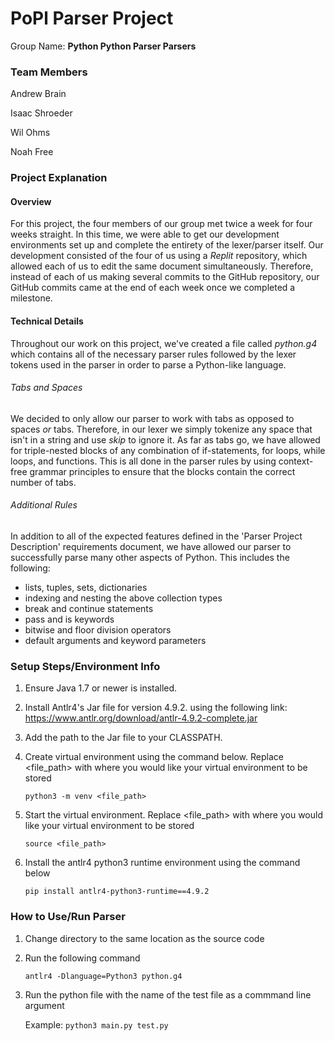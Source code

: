 # PoPl Parser Project
Group Name: **Python Python Parser Parsers**

### Team Members 
Andrew Brain
  
Isaac Shroeder

Wil Ohms

Noah Free

### Project Explanation 
#### Overview
For this project, the four members of our group met twice a week for four weeks straight. In this time, we were able to get our development environments set up and complete the entirety of the lexer/parser itself. Our development consisted of the four of us using a *Replit* repository, which allowed each of us to edit the same document simultaneously. Therefore, instead of each of us making several commits to the GitHub repository, our GitHub commits came at the end of each week once we completed a milestone.

#### Technical Details
Throughout our work on this project, we've created a file called *python.g4* which contains all of the necessary parser rules followed by the lexer tokens used in the parser in order to parse a Python-like language.
###### Tabs and Spaces
We decided to only allow our parser to work with tabs as opposed to spaces *or* tabs. Therefore, in our lexer we simply tokenize any space that isn't in a string and use *skip* to ignore it. As far as tabs go, we have allowed for triple-nested blocks of any combination of if-statements, for loops, while loops, and functions. This is all done in the parser rules by using context-free grammar principles to ensure that the blocks contain the correct number of tabs.
###### Additional Rules
In addition to all of the expected features defined in the 'Parser Project Description' requirements document, we have allowed our parser to successfully parse many other aspects of Python. This includes the following:
- lists, tuples, sets, dictionaries
- indexing and nesting the above collection types
- break and continue statements
- pass and is keywords
- bitwise and floor division operators
- default arguments and keyword parameters


### Setup Steps/Environment Info
1. Ensure Java 1.7 or newer is installed.
2. Install Antlr4's Jar file for version 4.9.2. using the following link: https://www.antlr.org/download/antlr-4.9.2-complete.jar
3. Add the path to the Jar file to your CLASSPATH.
4. Create virtual environment using the command below. Replace <file_path> with where you would like your virtual environment to be stored

     `python3 -m venv <file_path>`
   
6. Start the virtual environment. Replace <file_path> with where you would like your virtual environment to be stored

     `source <file_path>`
   
8. Install the antlr4 python3 runtime environment using the command below

     `pip install antlr4-python3-runtime==4.9.2`

### How to Use/Run Parser
1. Change directory to the same location as the source code
2. Run the following command
   
     `antlr4 -Dlanguage=Python3 python.g4`
4. Run the python file with the name of the test file as a commmand line argument
   
      Example: `python3 main.py test.py`
